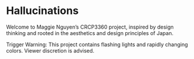 # Hallucinations
Welcome to Maggie Nguyen’s CRCP3360 project, inspired by design thinking and rooted in the aesthetics and design principles of Japan.

Trigger Warning: 
This project contains flashing lights and rapidly changing colors. Viewer discretion is advised. 
